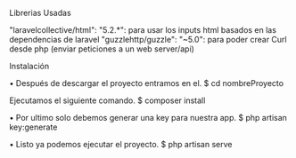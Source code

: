 ﻿Librerias Usadas        

   "laravelcollective/html": "5.2.*": para usar los inputs html basados en las dependencias de laravel
   "guzzlehttp/guzzle": "~5.0": para poder crear Curl desde php (enviar peticiones a un web server/api)

Instalación

•	Después de descargar el proyecto entramos en el.
$ cd nombreProyecto

Ejecutamos el siguiente comando.
$ composer install

•	Por ultimo solo debemos generar una key para nuestra app.
 $ php artisan key:generate

•	Listo ya podemos ejecutar el proyecto.
$ php artisan serve
